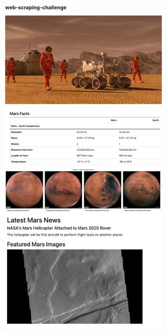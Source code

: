 ### web-scraping-challenge

![MarsFact](images/mission_to_mars.png)
![MarsFact](images/MarsFacts.png)
![Mars_hemisphere](images/Mars_hemisphere.png)
![MarsFact](images/Lastes_News.png)

